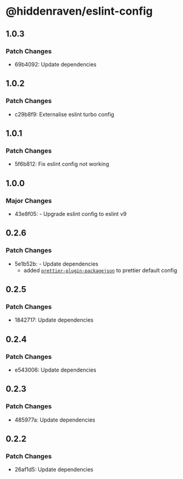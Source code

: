 # @hiddenraven/eslint-config

## 1.0.3

### Patch Changes

- 69b4092: Update dependencies

## 1.0.2

### Patch Changes

- c29b8f9: Externalise eslint turbo config

## 1.0.1

### Patch Changes

- 5f6b812: Fix eslint config not working

## 1.0.0

### Major Changes

- 43e8f05: - Upgrade eslint config to eslint v9

## 0.2.6

### Patch Changes

- 5e1b52b: - Update dependencies
  - added [`prettier-plugin-packagejson`](https://www.npmjs.com/package/prettier-plugin-packagejson) to prettier default config

## 0.2.5

### Patch Changes

- 1842717: Update dependencies

## 0.2.4

### Patch Changes

- e543006: Update dependencies

## 0.2.3

### Patch Changes

- 485977a: Update dependencies

## 0.2.2

### Patch Changes

- 26af1d5: Update dependencies
